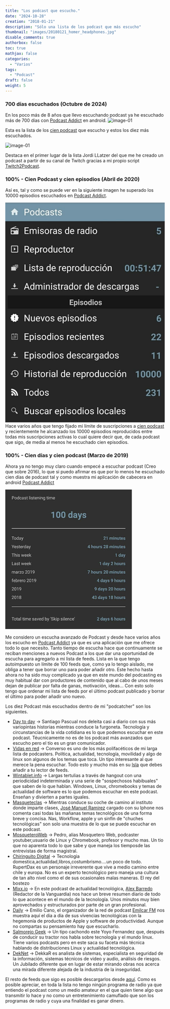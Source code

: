```yaml
---
title: "Los podcast que escucho."
date: "2024-10-28"
creation: "2018-01-21"
description: "Sólo una lista de los podcast que más escucho"
thumbnail: "images/20180121_homer_headphones.jpg"
disable_comments: true
authorbox: false
toc: true
mathjax: false
categories:
  - "Varios"
tags:
  - "Podcast"
draft: false
weight: 5
---
```

### 700 días escuchados (Octubre de 2024)
En los poco más de 8 años que llevo escuchando podcast ya he escuchado más de 700 días con [Podcast Addict] en android.
![image-01]

Esta es la lista de los [cien podcast] que escucho y estos los diez más escuchados.

![image-01]

Destaca en el primer lugar de la lista Jordi LLatzer del que me he creado un podcast a partir de su canal de Twitch gracias a mi propio script [Twitch2Podcast].


### 100% - Cien Podcast y cien episodios (Abril de 2020)
Así es, tal y como se puede ver en la siguiente imagen he superado los 10000 episodios escuchados en [Podcast Addict][50].
<!--more-->
![PodcastAddict][102]
Hace varios años que tengo fijado mi límite de suscripciones a [cien podcast][150] y recientemente he alcanzado los 10000 episodios reproducidos entre todas mis suscripciones activas lo cual quiere decir que, de cada podcast que sigo, de media al menos he escuchado cien episodios.

### 100% - Cien días y cien podcast (Marzo de 2019)
Ahora ya no tengo muy claro cuando empecé a escuchar podcast (Creo que sobre 2016), lo que si puedo afirmar es que por lo menos he escuchado cien días de podcast tal y como muestra mi aplicación de cabecera en android [Podcast Addict][50]

![PodcastAddict][101]

Me considero un escucha avanzado de Podcast y desde hace varios años los escucho en [Podcast Addict][50] ya que es una aplicación que me ofrece todo lo que necesito.  Tanto tiempo de escucha hace que continuamente se reciban menciones a nuevos Podcast a los que dar una oportunidad de escucha para agregarlo a mi lista de feeds. Lista en la que tengo autoimpuesto un límite de 100 feeds que, como ya lo tengo aislado, me obliga a tener que borrar uno para poder añadir otro. Este hecho hasta ahora no ha sido muy complicado ya que en este mundo del podcasting es muy habitual dar con productores de contenido que al cabo de unos meses dejan de publicar por falta de ganas, motivación, ideas... Con esto solo tengo que ordenar mi lista de feeds por el último podcast publicado y borrar el último para poder añadir uno nuevo. 

Los diez Podcast más escuchados dentro de mi "podcatcher" son los siguientes.

  * [Day to day][3] -> Santiago Pascual nos deleita casi a diario con sus más variopintas historias mientras conduce la furgoneta. Tecnología y circunstancias de la vida cotidiana es lo que podemos escuchar en este podcast. Téucnicamente no es de los podcast más avanzados que escucho pero el tío es un gran comunicador.
  * [Vidas en red][1] -> Converso es uno de los más polifacéticos de mi larga lista de podcasters. Política, actualidad, tecnología, movilidad y algo de linux son algunos de los temas que toca. Un tipo interesante al que merece la pena escuchar. Todo esto y mucho más en su [Isla][2] que debes añadir a tu lector de feeds.
  * [Wintablet.info][4] -> Largas tertulias a través de hangout con una periodicidad indeterminada y una serie de "sospechosos habibuales" que saben de lo que hablan. Windows, Linux, chromebooks y temas de actualidad de software es lo que podemos escuchar en este podcast. Enseñan y divierten a partes iguales.
  * [Masqueteclas][5] -> Mientras conduce su coche de camino al instituto donde imparte clases, [José Manuel Ramirez][6] cargado con su Iphone nos comenta casi todas las mañanas temas tecnológicos de una forma breve y concisa. Nas, Workflow, apple y un sinfín de "chuches tecnológicas" son solo una muestra de lo que se puede escuchar en este podcast.
  * [MosqueteroWeb][23] -> Pedro, alias Mosquetero Web, podcaster  youtuber,usuario de Linux y Chromebook, profesor y mucho mas.  Un tio que no aparenta todo lo que sabe y que maneja los tiemposde las entrevistas de forma magistral.
  * [Chiringuito Digital][24] -> Tecnologia domestica,actualidad,libros,costumbrismo....un poco de todo. RupertDax es un personaje irreverente que vive a medio camino entre chile y europa.  No es un experto tecnológico pero maneja una cultura de tan alto nivel como el de sus ocasionales malas maneras.  El rey del bostezo
  * [Mixx.io][10] -> En este podcast de actualidad tecnológica, [Alex Barredo][11] (Redactor de la Vanguardia) nos hace un breve resumen diario de todo lo que acontece en el mundo de la tecnología. Unos minutos muy bien aprovechados y estructurados por parte de un gran profesional.
  * [Daily][25] -> Emilio Cano, el organizador de la red de podcast [Emilcar FM][26] nos muestra aquí el dia a dia de sus vivencias tecnológicas con la hegemonía de productos de Apple y software de productividad.  Aunque no compartas su pensamiento hay que escucharlo.
  * [Salmorejo Geek][13] -> Un tipo cachondo este Yoyo Fernandez que, después de conducir su tractor nos habla sobre tecnología y el mundo linux. Tiene varios podcasts pero en este saca su faceta más técnica hablando de distribuciones Linux y actualidad tecnológica.
  * [DekNet][27] -> DekkaR es analista de sistemas, especialista en seguridad de la información, sistemas técnicos de video y audio, análisis de riesgos.  Un Jubilado diferente que en lugar de estar mirando obras nos acerca una mirada diferente alejada de la industria de la inseguridad.
  

El resto de feeds que sigo es posible descargarlos desde [aquí][150]. Como es posible apreciar, en toda la lista no tengo ningún programa de radio ya que entiendo el podcast como un medio amateur en el que quien tiene algo que transmitir lo hace y no como un entretenimiento camuflado que son los programas de radio y cuya una finalidad es ganar dinero. 

<!---
  * [Cultura Nas][14] -> Si quieres o tienes un Nas no puedes dejar de escuchar este podcast. [José Manuel Ramirez][6], el profesor de instituto de Masqueteclas, y [David Aragón][15], comunnity manager en Qloudea, hablan única y exclusivamente sobre servidores Nas, actualidad, novedades, modos de funcionamiento y resolución de preguntas. Cada vez les cuesta más tiempo grabar, pero es uno de mis obligatorios para escuchar.
  * [Potencia Pro][12] -> Menuda pareja, Miguel Angel Terrón y Flavia Bernardez hacen este podcast de frecuencia indeterminada sobre el mundo WordPress. Ambos trabajan para Joan Boluda por lo que saben de lo que están hablando. Puede que no se aprenda mucho desde el punto de vista técnico, pero la verdad es que resulta muy entretenido.
  * [WordPress Diario][7] -> Desde esta ventana, [Fernan Diez][8] nos cuenta todos los entresijos de WordPress a diario, bueno, de lunes a viernes. WordPress, diseño web, plugins y markering online son los aspectos fundamentales que se tocan en este podcast. Técnicamente es fácil de seguir y te ayuda a aprender y descubrir nuevas formas de trabajar con WordPress. Una forma de vender su contenido y servicios de la que nos podemos aprovechar.
  * [Predicneitor Geek][9] -> Básicamente hace "reviews" de smartphones aunque a veces toca otros temas. Un chico joven que se define como "Geek". Aunque ahora apenas lo escucho todavía permanece en mi lista de los más escuchados.
  * [Hablo Geek][16] -> Más que un podcast, casi es una enciclopedia en formato de audio. Con la escusa de practicar el castellano, [Federico Hatoum][17] se prepara un par de temas tecnológicos al mes y los expone con total claridad, muchas veces acompañado de un invitado. Aunque no trate todos los temas con mucha profundidad, este podcast es perfecto para aprender "de todo un poco". Me encanta¡¡¡
  * [UGeek][18] -> Un podcast para escuchar con tranquilidad y del que se puede aprender mucho. [Angel][19] es un tío "templao" que nos habla de GNU-Linux, servidores, Raspberry Pi y muchos más temas tecnológicamente interesantes sin miedo a la consola de comandos. Tiene unas rachas de mayor publicación que otras, pero merece la pena esperar, nunca defrauda.
  * [Reality Cracking][20] -> Mhyst es simplemente un pensador, toca infinidad de temas sin dar nada por supuesto y iendo siempre mucho más allá de la versión oficial. Ahora hace un tiempo que no publica, se ha dado un descanso y espero que vuelva. Si no lo has escuchado tienes oportunidad de hacerlo en la infinidad de podcast atemporales que tiene en su canal.
  * [La Tecnología para todos][21] -> En este podcast de caracter formativo y divulgativo, [Luis del Valle][22] nos habla sobre todo lo relaccionado con el mundo maker. Arduino, programación, IoT, Raspberry Pi y mucho más es lo que aquí puedes escuchar. Es muy dificil abarcar todo que aquí se trata, pero un episodio cada quincena se puede seguir.
-->

[1]: http://www.ivoox.com/feed_fg_f19822_filtro_1.xml
[2]: http://www.vidasenred.com/
[3]: http://feedpress.me/daytoday
[4]: http://www.ivoox.com/podcast-wintablet-info_fg_f1111914_filtro_1.xml
[5]: https://www.jmramirez.pro/masqueteclas/feed/
[6]: https://www.jmramirez.pro
[7]: https://www.fernan.com.es/podcast/feed/
[8]: https://www.fernan.com.es/
[9]: http://www.ivoox.com/predicneitor-geek_fg_f1165758_filtro_1.xml
[10]: http://podcast.mixx.io/index.rss
[11]: https://www.mixx.io
[12]: https://potencia.pro/feed/podcast
[13]: http://www.ivoox.com/salmorejo-geek_fg_f1206500_filtro_1.xml
[14]: https://www.jmramirez.pro/culturanas/feed/
[15]: https://www.qloudea.com
[16]: http://feedpress.me/hablogeek
[17]: https://hatoum.com/
[18]: http://feeds.feedburner.com/ugeek
[19]: https://ugeek.github.io/
[20]: http://www.ivoox.com/podcast-reality-cracking_fg_f159955_filtro_1.xml
[21]: http://www.spreaker.com/show/1388485/episodes/feed
[22]: https://programarfacil.com/
[23]: http://www.ivoox.com/mosqueteroweb-tecnologia-linux-ajedrez_fg_f1248962_filtro_1.xml
[24]: http://www.ivoox.com/chiringuito-digital_fg_f197142_filtro_1.xml
[25]: http://www.spreaker.com/show/153429/episodes/feed
[26]: https://emilcar.fm/
[27]: http://www.spreaker.com/user/7472853/episodes/feed

[50]: https://play.google.com/store/apps/details?id=com.bambuna.podcastaddict&hl=es

[100]: /images/20190307_podcastaddict.png
[101]: /images/20190307_podcast_100.jpg
[102]: /images/20200406_10000_podcast.jpg

[150]: /files/podcast.opml

[Podcast Addict]: https://podcastaddict.com
[cien podcast]: /files/podcast.opml
[Twitch2Podcast]: /crear-podcast-a-partir-de-un-canal-de-twitch/

[image-01]: /images/20180121_podcast_01.jpg
[image-02]: /images/20180121_podcast_02.jpg


